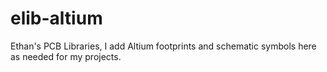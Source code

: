# elib-altium
Ethan's PCB Libraries, I add Altium footprints and schematic symbols here as needed for my projects.
